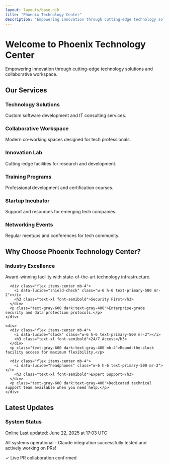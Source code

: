 ```yaml
---
layout: layouts/base.njk
title: "Phoenix Technology Center"
description: "Empowering innovation through cutting-edge technology solutions and collaborative workspace"
---
```


# Welcome to Phoenix Technology Center

Empowering innovation through cutting-edge technology solutions and collaborative workspace.

## Our Services

<div class="grid grid-cols-1 md:grid-cols-2 lg:grid-cols-3 gap-6 mt-8">
  <div class="card p-6">
    <div class="flex items-center mb-4">
      <i data-lucide="cpu" class="w-8 h-8 text-primary-500 mr-3"></i>
      <h3 class="text-lg font-semibold">Technology Solutions</h3>
    </div>
    <p class="text-gray-600 dark:text-gray-400">Custom software development and IT consulting services.</p>
  </div>
  
  <div class="card p-6">
    <div class="flex items-center mb-4">
      <i data-lucide="users" class="w-8 h-8 text-primary-500 mr-3"></i>
      <h3 class="text-lg font-semibold">Collaborative Workspace</h3>
    </div>
    <p class="text-gray-600 dark:text-gray-400">Modern co-working spaces designed for tech professionals.</p>
  </div>
  
  <div class="card p-6">
    <div class="flex items-center mb-4">
      <i data-lucide="lightbulb" class="w-8 h-8 text-primary-500 mr-3"></i>
      <h3 class="text-lg font-semibold">Innovation Lab</h3>
    </div>
    <p class="text-gray-600 dark:text-gray-400">Cutting-edge facilities for research and development.</p>
  </div>
  
  <div class="card p-6">
    <div class="flex items-center mb-4">
      <i data-lucide="graduation-cap" class="w-8 h-8 text-primary-500 mr-3"></i>
      <h3 class="text-lg font-semibold">Training Programs</h3>
    </div>
    <p class="text-gray-600 dark:text-gray-400">Professional development and certification courses.</p>
  </div>
  
  <div class="card p-6">
    <div class="flex items-center mb-4">
      <i data-lucide="rocket" class="w-8 h-8 text-primary-500 mr-3"></i>
      <h3 class="text-lg font-semibold">Startup Incubator</h3>
    </div>
    <p class="text-gray-600 dark:text-gray-400">Support and resources for emerging tech companies.</p>
  </div>
  
  <div class="card p-6">
    <div class="flex items-center mb-4">
      <i data-lucide="network" class="w-8 h-8 text-primary-500 mr-3"></i>
      <h3 class="text-lg font-semibold">Networking Events</h3>
    </div>
    <p class="text-gray-600 dark:text-gray-400">Regular meetups and conferences for tech community.</p>
  </div>
</div>

## Why Choose Phoenix Technology Center?

<div class="card max-w-4xl mx-auto mt-12 p-8">
  <div class="grid grid-cols-1 md:grid-cols-2 gap-8">
    <div>
      <div class="flex items-center mb-4">
        <i data-lucide="award" class="w-6 h-6 text-primary-500 mr-2"></i>
        <h3 class="text-xl font-semibold">Industry Excellence</h3>
      </div>
      <p class="text-gray-600 dark:text-gray-400 mb-4">Award-winning facility with state-of-the-art technology infrastructure.</p>
      
      <div class="flex items-center mb-4">
        <i data-lucide="shield-check" class="w-6 h-6 text-primary-500 mr-2"></i>
        <h3 class="text-xl font-semibold">Security First</h3>
      </div>
      <p class="text-gray-600 dark:text-gray-400">Enterprise-grade security and data protection protocols.</p>
    </div>
    
    <div>
      <div class="flex items-center mb-4">
        <i data-lucide="clock" class="w-6 h-6 text-primary-500 mr-2"></i>
        <h3 class="text-xl font-semibold">24/7 Access</h3>
      </div>
      <p class="text-gray-600 dark:text-gray-400 mb-4">Round-the-clock facility access for maximum flexibility.</p>
      
      <div class="flex items-center mb-4">
        <i data-lucide="headphones" class="w-6 h-6 text-primary-500 mr-2"></i>
        <h3 class="text-xl font-semibold">Expert Support</h3>
      </div>
      <p class="text-gray-600 dark:text-gray-400">Dedicated technical support team available when you need help.</p>
    </div>
  </div>
</div>

## Latest Updates

<div class="card max-w-4xl mx-auto mt-8 p-6">
  <div class="flex items-center mb-3">
    <i data-lucide="info" class="w-5 h-5 text-primary-500 mr-2"></i>
    <h3 class="text-lg font-semibold">System Status</h3>
  </div>
  <div class="text-gray-600 dark:text-gray-400">
    <div class="flex items-center mb-2">
      <span class="inline-flex items-center px-2.5 py-0.5 rounded-full text-xs font-medium bg-green-100 text-green-800 dark:bg-green-900 dark:text-green-200 mr-2">
        Online
      </span>
      <span class="text-sm text-gray-500 dark:text-gray-500">Last updated: June 22, 2025 at 17:03 UTC</span>
    </div>
    <p>All systems operational - Claude integration successfully tested and actively working on PRs!</p>
    <p class="text-sm mt-1 text-gray-500 dark:text-gray-500">✓ Live PR collaboration confirmed</p>
  </div>
</div>